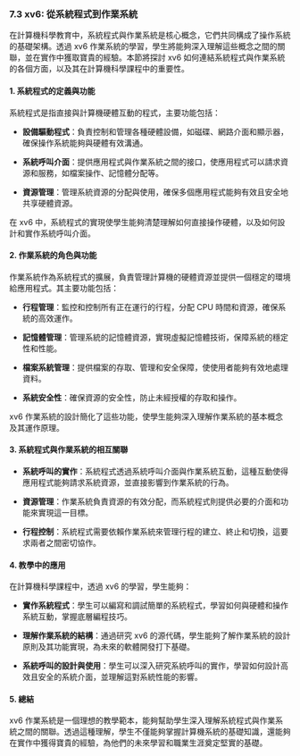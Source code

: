 ### 7.3 xv6: 從系統程式到作業系統

在計算機科學教育中，系統程式與作業系統是核心概念，它們共同構成了操作系統的基礎架構。透過 xv6 作業系統的學習，學生將能夠深入理解這些概念之間的關聯，並在實作中獲取寶貴的經驗。本節將探討 xv6 如何連結系統程式與作業系統的各個方面，以及其在計算機科學課程中的重要性。

#### 1. 系統程式的定義與功能

系統程式是指直接與計算機硬體互動的程式，主要功能包括：

- **設備驅動程式**：負責控制和管理各種硬體設備，如磁碟、網路介面和顯示器，確保操作系統能夠與硬體有效溝通。

- **系統呼叫介面**：提供應用程式與作業系統之間的接口，使應用程式可以請求資源和服務，如檔案操作、記憶體分配等。

- **資源管理**：管理系統資源的分配與使用，確保多個應用程式能夠有效且安全地共享硬體資源。

在 xv6 中，系統程式的實現使學生能夠清楚理解如何直接操作硬體，以及如何設計和實作系統呼叫介面。

#### 2. 作業系統的角色與功能

作業系統作為系統程式的擴展，負責管理計算機的硬體資源並提供一個穩定的環境給應用程式。其主要功能包括：

- **行程管理**：監控和控制所有正在運行的行程，分配 CPU 時間和資源，確保系統的高效運作。

- **記憶體管理**：管理系統的記憶體資源，實現虛擬記憶體技術，保障系統的穩定性和性能。

- **檔案系統管理**：提供檔案的存取、管理和安全保障，使使用者能夠有效地處理資料。

- **系統安全性**：確保資源的安全性，防止未經授權的存取和操作。

xv6 作業系統的設計簡化了這些功能，使學生能夠深入理解作業系統的基本概念及其運作原理。

#### 3. 系統程式與作業系統的相互關聯

- **系統呼叫的實作**：系統程式透過系統呼叫介面與作業系統互動，這種互動使得應用程式能夠請求系統資源，並直接影響到作業系統的行為。

- **資源管理**：作業系統負責資源的有效分配，而系統程式則提供必要的介面和功能來實現這一目標。

- **行程控制**：系統程式需要依賴作業系統來管理行程的建立、終止和切換，這要求兩者之間密切協作。

#### 4. 教學中的應用

在計算機科學課程中，透過 xv6 的學習，學生能夠：

- **實作系統程式**：學生可以編寫和調試簡單的系統程式，學習如何與硬體和操作系統互動，掌握底層編程技巧。

- **理解作業系統的結構**：通過研究 xv6 的源代碼，學生能夠了解作業系統的設計原則及其功能實現，為未來的軟體開發打下基礎。

- **系統呼叫的設計與使用**：學生可以深入研究系統呼叫的實作，學習如何設計高效且安全的系統介面，並理解這對系統性能的影響。

#### 5. 總結

xv6 作業系統是一個理想的教學範本，能夠幫助學生深入理解系統程式與作業系統之間的關聯。透過這種理解，學生不僅能夠掌握計算機系統的基礎知識，還能夠在實作中獲得寶貴的經驗，為他們的未來學習和職業生涯奠定堅實的基礎。